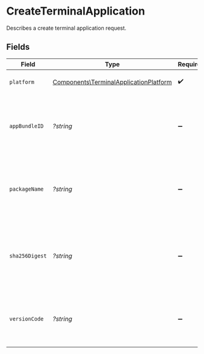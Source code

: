 # CreateTerminalApplication

Describes a create terminal application request.


## Fields

| Field                                                                                            | Type                                                                                             | Required                                                                                         | Description                                                                                      | Example                                                                                          |
| ------------------------------------------------------------------------------------------------ | ------------------------------------------------------------------------------------------------ | ------------------------------------------------------------------------------------------------ | ------------------------------------------------------------------------------------------------ | ------------------------------------------------------------------------------------------------ |
| `platform`                                                                                       | [Components\TerminalApplicationPlatform](../../Models/Components/TerminalApplicationPlatform.md) | :heavy_check_mark:                                                                               | Platform of the terminal application.                                                            | ios                                                                                              |
| `appBundleID`                                                                                    | *?string*                                                                                        | :heavy_minus_sign:                                                                               | The app bundle identifier of the terminal application. Required if platform is `ios`.            |                                                                                                  |
| `packageName`                                                                                    | *?string*                                                                                        | :heavy_minus_sign:                                                                               | The app package name of the terminal application. Required if platform is `android`.             |                                                                                                  |
| `sha256Digest`                                                                                   | *?string*                                                                                        | :heavy_minus_sign:                                                                               | The SHA-256 digest of the signing key for the application. Required if platform is `android`.    |                                                                                                  |
| `versionCode`                                                                                    | *?string*                                                                                        | :heavy_minus_sign:                                                                               | The version code of the Android application. Required if platform is `android`.                  |                                                                                                  |